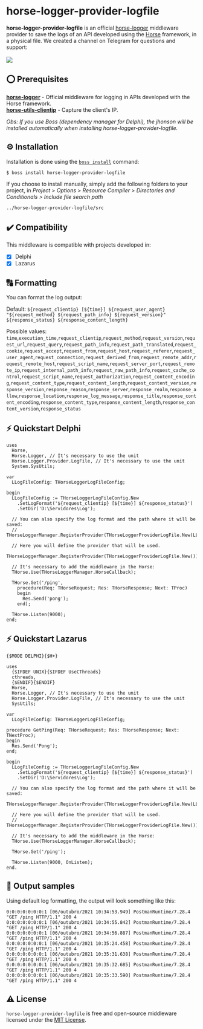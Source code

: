 # horse-logger-provider-logfile
<b>horse-logger-provider-logfile</b> is an official <a href="https://github.com/HashLoad/horse-logger">horse-logger</a> middleware provider to save the logs of an API developed using the <a href="https://github.com/HashLoad/horse">Horse</a> framework, in a physical file. We created a channel on Telegram for questions and support:<br><br>
<a href="https://t.me/hashload">
  <img src="https://img.shields.io/badge/telegram-join%20channel-7289DA?style=flat-square">
</a>

## ⭕ Prerequisites
[**horse-logger**](https://github.com/HashLoad/horse-logger) - Official middleware for logging in APIs developed with the Horse framework.<br>
[**horse-utils-clientip**](https://github.com/dliocode/horse-utils-clientip) - Capture the client's IP.

*Obs: If you use Boss (dependency manager for Delphi), the jhonson will be installed automatically when installing horse-logger-provider-logfile.*

## ⚙️ Installation
Installation is done using the [`boss install`](https://github.com/HashLoad/boss) command:
``` sh
$ boss install horse-logger-provider-logfile
```
If you choose to install manually, simply add the following folders to your project, in *Project > Options > Resource Compiler > Directories and Conditionals > Include file search path*
```
../horse-logger-provider-logfile/src
```

## ✔️ Compatibility
This middleware is compatible with projects developed in:
- [X] Delphi
- [X] Lazarus

## 🔠 Formatting
You can format the log output:

Default: `${request_clientip} [${time}] ${request_user_agent} "${request_method} ${request_path_info} ${request_version}" ${response_status} ${response_content_length}`

Possible values: `time`,`execution_time`,`request_clientip`,`request_method`,`request_version`,`request_url`,`request_query`,`request_path_info`,`request_path_translated`,`request_cookie`,`request_accept`,`request_from`,`request_host`,`request_referer`,`request_user_agent`,`request_connection`,`request_derived_from`,`request_remote_addr`,`request_remote_host`,`request_script_name`,`request_server_port`,`request_remote_ip`,`request_internal_path_info`,`request_raw_path_info`,`request_cache_control`,`request_script_name`,`request_authorization`,`request_content_encoding`,`request_content_type`,`request_content_length`,`request_content_version`,`response_version`,`response_reason`,`response_server`,`response_realm`,`response_allow`,`response_location`,`response_log_message`,`response_title`,`response_content_encoding`,`response_content_type`,`response_content_length`,`response_content_version`,`response_status`

## ⚡️ Quickstart Delphi
```delphi
uses
  Horse,
  Horse.Logger, // It's necessary to use the unit
  Horse.Logger.Provider.LogFile, // It's necessary to use the unit
  System.SysUtils;

var
  LLogFileConfig: THorseLoggerLogFileConfig;

begin
  LLogFileConfig := THorseLoggerLogFileConfig.New
    .SetLogFormat('${request_clientip} [${time}] ${response_status}')
    .SetDir('D:\Servidores\Log');

  // You can also specify the log format and the path where it will be saved:
  // THorseLoggerManager.RegisterProvider(THorseLoggerProviderLogFile.New(LLogFileConfig));

  // Here you will define the provider that will be used.
  THorseLoggerManager.RegisterProvider(THorseLoggerProviderLogFile.New());

  // It's necessary to add the middleware in the Horse:
  THorse.Use(THorseLoggerManager.HorseCallback);

  THorse.Get('/ping',
    procedure(Req: THorseRequest; Res: THorseResponse; Next: TProc)
    begin
      Res.Send('pong');
    end);

  THorse.Listen(9000);
end;
```

## ⚡️ Quickstart Lazarus
```delphi
{$MODE DELPHI}{$H+}

uses
  {$IFDEF UNIX}{$IFDEF UseCThreads}
  cthreads,
  {$ENDIF}{$ENDIF}
  Horse,
  Horse.Logger, // It's necessary to use the unit
  Horse.Logger.Provider.LogFile, // It's necessary to use the unit
  SysUtils;

var
  LLogFileConfig: THorseLoggerLogFileConfig;

procedure GetPing(Req: THorseRequest; Res: THorseResponse; Next: TNextProc);
begin
  Res.Send('Pong');
end;

begin
  LLogFileConfig := THorseLoggerLogFileConfig.New
    .SetLogFormat('${request_clientip} [${time}] ${response_status}')
    .SetDir('D:\Servidores\Log');

  // You can also specify the log format and the path where it will be saved:
  THorseLoggerManager.RegisterProvider(THorseLoggerProviderLogFile.New(LLogFileConfig));

  // Here you will define the provider that will be used.
  // THorseLoggerManager.RegisterProvider(THorseLoggerProviderLogFile.New());

  // It's necessary to add the middleware in the Horse:
  THorse.Use(THorseLoggerManager.HorseCallback);

  THorse.Get('/ping');

  THorse.Listen(9000, OnListen);
end.
```

## 📝 Output samples
Using default log formatting, the output will look something like this:
```
0:0:0:0:0:0:0:1 [06/outubro/2021 10:34:53.949] PostmanRuntime/7.28.4 "GET /ping HTTP/1.1" 200 4
0:0:0:0:0:0:0:1 [06/outubro/2021 10:34:55.842] PostmanRuntime/7.28.4 "GET /ping HTTP/1.1" 200 4
0:0:0:0:0:0:0:1 [06/outubro/2021 10:34:56.887] PostmanRuntime/7.28.4 "GET /ping HTTP/1.1" 200 4
0:0:0:0:0:0:0:1 [06/outubro/2021 10:35:24.458] PostmanRuntime/7.28.4 "GET /ping HTTP/1.1" 200 4
0:0:0:0:0:0:0:1 [06/outubro/2021 10:35:31.638] PostmanRuntime/7.28.4 "GET /ping HTTP/1.1" 200 4
0:0:0:0:0:0:0:1 [06/outubro/2021 10:35:32.685] PostmanRuntime/7.28.4 "GET /ping HTTP/1.1" 200 4
0:0:0:0:0:0:0:1 [06/outubro/2021 10:35:33.590] PostmanRuntime/7.28.4 "GET /ping HTTP/1.1" 200 4
```

## ⚠️ License
`horse-logger-provider-logfile` is free and open-source middleware licensed under the [MIT License](https://github.com/HashLoad/horse-logger-provider-logfile/blob/master/LICENSE).
